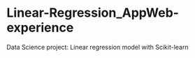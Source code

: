 # Linear-Regression_AppWeb-experience
Data Science project: Linear regression model with Scikit-learn
